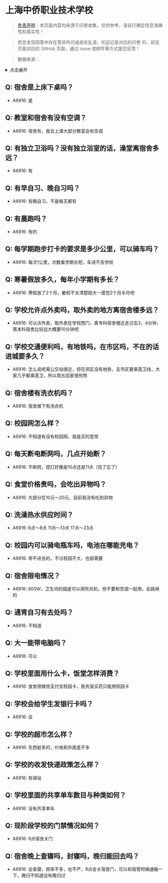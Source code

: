# 上海中侨职业技术学校

> [免责声明](https://colleges.chat/#_3)：本页面内容均来源于问卷收集，仅供参考，请自行确定信息准确性和真实性！

> 若您发现回答中存在答非所问或胡言乱语，欢迎记录对应的问卷 ID，前往页面对应的 GitHub 页面，通过 issue 或邮件等方式提交反馈！

> 数据来源：

<details><summary>点击展开</summary>
<ul>
<li>A6916: 匿名 (2022 年 06 月)</li>
</ul>
</details>

## Q: 宿舍是上床下桌吗？

- A6916: 是

## Q: 教室和宿舍有没有空调？

- A6916: 宿舍有，我去上课大部分教室会有空调

## Q: 有独立卫浴吗？没有独立浴室的话，澡堂离宿舍多远？

- A6916: 有

## Q: 有早自习、晚自习吗？

- A6916: 有晚自习，不是每天都有

## Q: 有晨跑吗？

- A6916: 有的

## Q: 每学期跑步打卡的要求是多少公里，可以骑车吗？

- A6916: 每次1公里，次数看学期长短，车进不去学校

## Q: 寒暑假放多久，每年小学期有多长？

- A6916: 寒假放了2个月，暑假不太清楚刚大一感觉2个月半月吧

## Q: 学校允许点外卖吗，取外卖的地方离宿舍楼多远？

- A6916: 可以点外卖，取外卖在学校西门，离专科宿舍楼近走过去3，4分钟，离本科宿舍比较远大概要10分钟吧

## Q: 学校交通便利吗，有地铁吗，在市区吗，不在的话进城要多久？

- A6916: 怎么说呢离公交站很近，但在郊区没有地铁，去市区要乘莲卫线，大家几乎都乘莲卫，所以周五回家很煎熬

## Q: 宿舍楼有洗衣机吗？

- A6916: 宿舍楼下有洗衣机

## Q: 校园网怎么样？

- A6916: 不知道有没有校园网，我是买的宽带

## Q: 每天断电断网吗，几点开始断？

- A6916: 不断网，熄灯好像是10点还是11点（完了忘了）

## Q: 食堂价格贵吗，会吃出异物吗？

- A6916: 大部分在10元～20元，目前我没有吃到异物

## Q: 洗澡热水供应时间？

- A6916: 6点～8点  11点～13点  17点～23点

## Q: 校园内可以骑电瓶车吗，电池在哪能充电？

- A6916: 带不进去的，不过校园不大，也部需要

## Q: 宿舍限电情况？

- A6916: 800W，卫生间的插座可以用吹风机，但不要和空调一起用，会跳闸的

## Q: 通宵自习有去处吗？

- A6916: 不知道

## Q: 大一能带电脑吗？

- A6916: 可以

## Q: 学校里面用什么卡，饭堂怎样消费？

- A6916: 食堂用微信支付宝校园卡，医务室买药只能用校园卡

## Q: 学校会给学生发银行卡吗？

- A6916: 会

## Q: 学校的超市怎么样？

- A6916: 东西挺多的，价格和外面差不多

## Q: 学校的收发快递政策怎么样？

- A6916: 有驿站

## Q: 学校里面的共享单车数目与种类如何？

- A6916: 没有共享单车

## Q: 现阶段学校的门禁情况如何？

- A6916: 9点宿舍关门

## Q: 宿舍晚上查寝吗，封寝吗，晚归能回去吗？

- A6916: 会查寝，频率不多，也不严，9点会关宿舍门，可以和宿管阿姨通融一下，晚归不知道没有晚归过

